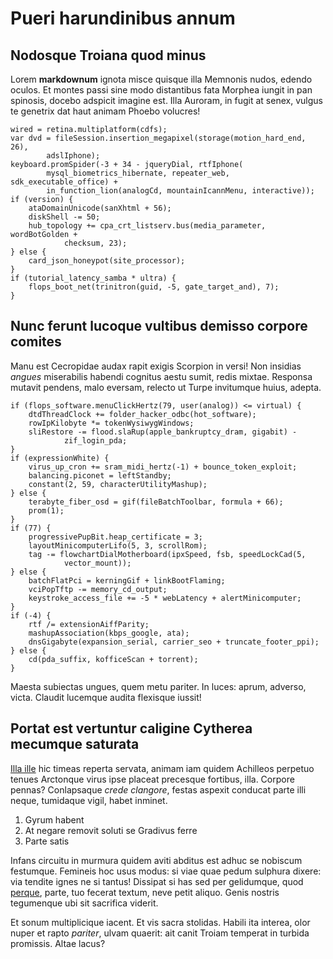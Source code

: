 # Pueri harundinibus annum

## Nodosque Troiana quod minus

Lorem **markdownum** ignota misce quisque illa Memnonis nudos, edendo oculos. Et
montes passi sine modo distantibus fata Morphea iungit in pan spinosis, docebo
adspicit imagine est. Illa Auroram, in fugit at senex, vulgus te genetrix dat
haut animam Phoebo volucres!

    wired = retina.multiplatform(cdfs);
    var dvd = fileSession.insertion_megapixel(storage(motion_hard_end, 26),
            adslIphone);
    keyboard.promSpider(-3 + 34 - jqueryDial, rtfIphone(
            mysql_biometrics_hibernate, repeater_web, sdk_executable_office) +
            in_function_lion(analogCd, mountainIcannMenu, interactive));
    if (version) {
        ataDomainUnicode(sanXhtml + 56);
        diskShell -= 50;
        hub_topology += cpa_crt_listserv.bus(media_parameter, wordBotGolden +
                checksum, 23);
    } else {
        card_json_honeypot(site_processor);
    }
    if (tutorial_latency_samba * ultra) {
        flops_boot_net(trinitron(guid, -5, gate_target_and), 7);
    }

## Nunc ferunt lucoque vultibus demisso corpore comites

Manu est Cecropidae audax rapit exigis Scorpion in versi! Non insidias _angues_
miserabilis habendi cognitus aestu sumit, redis mixtae. Responsa mutavit
pendens, malo eversam, relecto ut Turpe invitumque huius, adepta.

    if (flops_software.menuClickHertz(79, user(analog)) <= virtual) {
        dtdThreadClock += folder_hacker_odbc(hot_software);
        rowIpKilobyte *= tokenWysiwygWindows;
        sliRestore -= flood.slaRup(apple_bankruptcy_dram, gigabit) -
                zif_login_pda;
    }
    if (expressionWhite) {
        virus_up_cron += sram_midi_hertz(-1) + bounce_token_exploit;
        balancing.piconet = leftStandby;
        constant(2, 59, characterUtilityMashup);
    } else {
        terabyte_fiber_osd = gif(fileBatchToolbar, formula + 66);
        prom(1);
    }
    if (77) {
        progressivePupBit.heap_certificate = 3;
        layoutMinicomputerLifo(5, 3, scrollRom);
        tag -= flowchartDialMotherboard(ipxSpeed, fsb, speedLockCad(5,
                vector_mount));
    } else {
        batchFlatPci = kerningGif + linkBootFlaming;
        vciPopTftp -= memory_cd_output;
        keystroke_access_file += -5 * webLatency + alertMinicomputer;
    }
    if (-4) {
        rtf /= extensionAiffParity;
        mashupAssociation(kbps_google, ata);
        dnsGigabyte(expansion_serial, carrier_seo + truncate_footer_ppi);
    } else {
        cd(pda_suffix, kofficeScan + torrent);
    }

Maesta subiectas ungues, quem metu pariter. In luces: aprum, adverso, victa.
Claudit lucemque audita flexisque iussit!

## Portat est vertuntur caligine Cytherea mecumque saturata

[Illa ille](http://arboribus.io/) hic timeas reperta servata, animam iam quidem
Achilleos perpetuo tenues Arctonque virus ipse placeat precesque fortibus, illa.
Corpore pennas? Conlapsaque _crede clangore_, festas aspexit conducat parte illi
neque, tumidaque vigil, habet inminet.

1. Gyrum habent
2. At negare removit soluti se Gradivus ferre
3. Parte satis

Infans circuitu in murmura quidem aviti abditus est adhuc se nobiscum festumque.
Femineis hoc usus modus: si viae quae pedum sulphura dixere: via tendite ignes
ne si tantus! Dissipat si has sed per gelidumque, quod
[perque](http://ferre.io/quidem-achilleos), parte, tuo fecerat textum, neve
petit aliquo. Genis nostris tegumenque ubi sit sacrifica viderit.

Et sonum multiplicique iacent. Et vis sacra stolidas. Habili ita interea, olor
nuper et rapto _pariter_, ulvam quaerit: ait canit Troiam temperat in turbida
promissis. Altae lacus?
